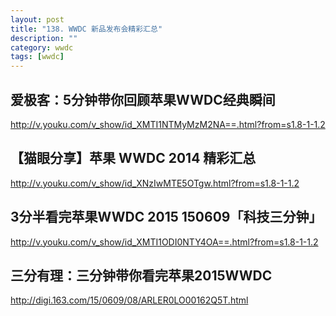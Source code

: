 ```yaml
---
layout: post
title: "138. WWDC 新品发布会精彩汇总"
description: ""
category: wwdc
tags: [wwdc]
---
```



## 爱极客：5分钟带你回顾苹果WWDC经典瞬间

<http://v.youku.com/v_show/id_XMTI1NTMyMzM2NA==.html?from=s1.8-1-1.2>

## 【猫眼分享】苹果 WWDC 2014 精彩汇总

<http://v.youku.com/v_show/id_XNzIwMTE5OTgw.html?from=s1.8-1-1.2>

## 3分半看完苹果WWDC 2015 150609「科技三分钟」

<http://v.youku.com/v_show/id_XMTI1ODI0NTY4OA==.html?from=s1.8-1-1.2>

## 三分有理：三分钟带你看完苹果2015WWDC

<http://digi.163.com/15/0609/08/ARLER0LO00162Q5T.html>

